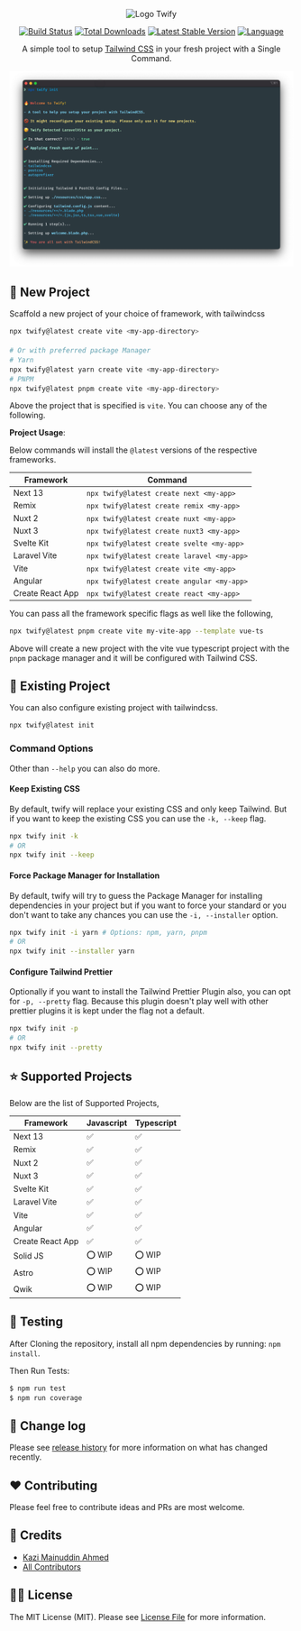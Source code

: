 <p align="center">
  <img src="https://user-images.githubusercontent.com/13273787/178304155-23c2e2bd-4540-4b0a-bd51-cef236079bc9.jpg" alt="Logo Twify" />
</p>

<p align="center">
  <a href="https://github.com/tzsk/twify/actions"><img src="https://img.shields.io/github/actions/workflow/status/tzsk/twify/test.yaml?branch=main&logo=github&style=for-the-badge" alt="Build Status"></a>
  <a href="https://www.npmjs.com/package/twify"><img src="https://img.shields.io/npm/dt/twify?logo=npm&style=for-the-badge" alt="Total Downloads"></a>
  <a href="https://www.npmjs.com/package/twify"><img src="https://img.shields.io/npm/v/twify?logo=npm&style=for-the-badge" alt="Latest Stable Version"></a>
  <a href="https://github.com/tzsk/twify"><img src="https://img.shields.io/github/languages/top/tzsk/twify?logo=typescript&style=for-the-badge" alt="Language"></a>
</p>
<p align="center">
  A simple tool to setup <a href="https://tailwindcss.com/">Tailwind CSS</a> in your fresh project with a Single Command.
</p>

![Twify](./assets/twify.png)

## :rocket: New Project

Scaffold a new project of your choice of framework, with tailwindcss

```sh
npx twify@latest create vite <my-app-directory>

# Or with preferred package Manager
# Yarn
npx twify@latest yarn create vite <my-app-directory>
# PNPM
npx twify@latest pnpm create vite <my-app-directory>
```

Above the project that is specified is `vite`. You can choose any of the following.

**Project Usage**:

Below commands will install the `@latest` versions of the respective frameworks.

| **Framework**    | **Command**                                |
| ---------------- | ------------------------------------------ |
| Next 13          | `npx twify@latest create next <my-app>`    |
| Remix            | `npx twify@latest create remix <my-app>`   |
| Nuxt 2           | `npx twify@latest create nuxt <my-app>`    |
| Nuxt 3           | `npx twify@latest create nuxt3 <my-app>`   |
| Svelte Kit       | `npx twify@latest create svelte <my-app>`  |
| Laravel Vite     | `npx twify@latest create laravel <my-app>` |
| Vite             | `npx twify@latest create vite <my-app>`    |
| Angular          | `npx twify@latest create angular <my-app>` |
| Create React App | `npx twify@latest create react <my-app>`   |

You can pass all the framework specific flags as well like the following,

```sh
npx twify@latest pnpm create vite my-vite-app --template vue-ts
```

Above will create a new project with the vite vue typescript project with the `pnpm` package manager and it will be configured with Tailwind CSS.

## :gift: Existing Project

You can also configure existing project with tailwindcss.

```sh
npx twify@latest init
```

### Command Options

Other than `--help` you can also do more.

#### Keep Existing CSS

By default, twify will replace your existing CSS and only keep Tailwind. But if you want to keep the existing CSS you can use the `-k, --keep` flag.

```sh
npx twify init -k
# OR
npx twify init --keep
```

#### Force Package Manager for Installation

By default, twify will try to guess the Package Manager for installing dependencies in your project but if you want to force your standard or you don't want to take any chances you can use the `-i, --installer` option.

```sh
npx twify init -i yarn # Options: npm, yarn, pnpm
# OR
npx twify init --installer yarn
```

#### Configure Tailwind Prettier

Optionally if you want to install the Tailwind Prettier Plugin also, you can opt for `-p, --pretty` flag. Because this plugin doesn't play well with other prettier plugins it is kept under the flag not a default.

```sh
npx twify init -p
# OR
npx twify init --pretty
```

## :star: Supported Projects

Below are the list of Supported Projects,

| **Framework**    | **Javascript**     | **Typescript**     |
| ---------------- | ------------------ | ------------------ |
| Next 13          | :white_check_mark: | :white_check_mark: |
| Remix            | :white_check_mark: | :white_check_mark: |
| Nuxt 2           | :white_check_mark: | :white_check_mark: |
| Nuxt 3           | :white_check_mark: | :white_check_mark: |
| Svelte Kit       | :white_check_mark: | :white_check_mark: |
| Laravel Vite     | :white_check_mark: | :white_check_mark: |
| Vite             | :white_check_mark: | :white_check_mark: |
| Angular          | :white_check_mark: | :white_check_mark: |
| Create React App | :white_check_mark: | :white_check_mark: |
| Solid JS         | :o: WIP            | :o: WIP            |
| Astro            | :o: WIP            | :o: WIP            |
| Qwik             | :o: WIP            | :o: WIP            |

## :microscope: Testing

After Cloning the repository, install all npm dependencies by running: `npm install`.

Then Run Tests:

```bash
$ npm run test
$ npm run coverage
```

## :date: Change log

Please see [release history][link-releases] for more information on what has changed recently.

## :heart: Contributing

Please feel free to contribute ideas and PRs are most welcome.

## :crown: Credits

- [Kazi Mainuddin Ahmed][link-author]
- [All Contributors][link-contributors]

## :policeman: License

The MIT License (MIT). Please see [License File](LICENSE.md) for more information.

[link-author]: https://github.com/tzsk
[link-contributors]: ../../contributors
[link-releases]: ../../releases
